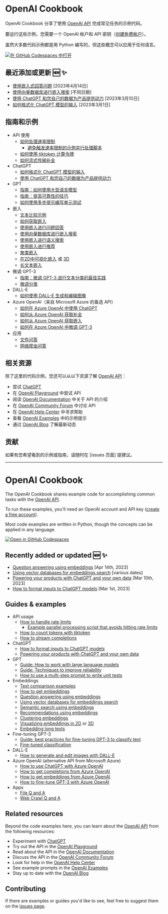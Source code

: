 # OpenAI Cookbook

OpenAI Cookbook 分享了使用 [OpenAI API] 完成常见任务的示例代码。

要运行这些示例，您需要一个 OpenAI 帐户和 API 密钥（[创建免费帐户][api signup]）。

虽然大多数代码示例都是用 Python 编写的，但这些概念可以应用于任何语言。

[![在 GitHub Codespaces 中打开](https://github.com/codespaces/badge.svg)](https://github.com/codespaces/new?hide_repo_select=true&ref=main&repo=468576060&machine=basicLinux32gb&location=EastUs)

## 最近添加或更新 🆕 ✨

- [使用嵌入式回答问题](./examples/Question_answering_using_embeddings.ipynb) [2023年4月14日]
- [使用向量数据库进行嵌入搜索](./examples/vector_databases/) [不同日期]
- [使用 ChatGPT 和您自己的数据为产品提供动力](./apps/chatbot-kickstarter/powering_your_products_with_chatgpt_and_your_data.ipynb) [2023年3月10日]
- [如何格式化 ChatGPT 模型的输入](./examples/How_to_format_inputs_to_ChatGPT_models.ipynb) [2023年3月1日]

## 指南和示例

- API 使用
  - [如何处理速率限制](./examples/How_to_handle_rate_limits.ipynb)
    - [避免触发速率限制的示例并行处理脚本](./examples/api_request_parallel_processor.py)
  - [如何使用 tiktoken 计算令牌](./examples/How_to_count_tokens_with_tiktoken.ipynb)
  - [如何流式传输补全](./examples/How_to_stream_completions.ipynb)
- ChatGPT
  - [如何格式化 ChatGPT 模型的输入](./examples/How_to_format_inputs_to_ChatGPT_models.ipynb)
  - [使用 ChatGPT 和您自己的数据为产品提供动力](./apps/chatbot-kickstarter/powering_your_products_with_chatgpt_and_your_data.ipynb)
- GPT
  - [指南：如何使用大型语言模型](./how_to_work_with_large_language_models.md)
  - [指南：提高可靠性的技巧](./techniques_to_improve_reliability.md)
  - [如何使用多步提示编写单元测试](./examples/Unit_test_writing_using_a_multi-step_prompt.ipynb)
- 嵌入
  - [文本比较示例](./text_comparison_examples.md)
  - [如何获取嵌入](./examples/Get_embeddings.ipynb)
  - [使用嵌入进行问题回答](./examples/Question_answering_using_embeddings.ipynb)
  - [使用向量数据库进行嵌入搜索](./examples/vector_databases/Using_vector_databases_for_embeddings_search.ipynb)
  - [使用嵌入进行语义搜索](./examples/Semantic_text_search_using_embeddings.ipynb)
  - [使用嵌入进行推荐](./examples/Recommendation_using_embeddings.ipynb)
  - [聚类嵌入](./examples/Clustering.ipynb)
  - [在2D中可视化嵌入](./examples/Visualizing_embeddings_in_2D.ipynb) 或 [3D](./examples/Visualizing_embeddings_in_3D.ipynb)
  - [长文本嵌入](./examples/Embedding_long_inputs.ipynb)
- 微调 GPT-3
  - [指南：微调 GPT-3 进行文本分类的最佳实践](https://docs.google.com/document/d/1rqj7dkuvl7Byd5KQPUJRxc19BJt8wo0yHNwK84KfU3Q/edit)
  - [微调分类](./examples/Fine-tuned_classification.ipynb)
- DALL-E
  - [如何使用 DALL-E 生成和编辑图像](./examples/dalle/Image_generations_edits_and_variations_with_DALL-E.ipynb)
- Azure OpenAI（来自 Microsoft Azure 的备选 API）
  - [如何在 Azure OpenAI 中使用 ChatGPT](./examples/azure/chat.ipynb)
  - [如何从 Azure OpenAI 获取补全](./examples/azure/completions.ipynb)
  - [如何从 Azure OpenAI 获取嵌入](./examples/azure/embeddings.ipynb)
  - [如何在 Azure OpenAI 中微调 GPT-3](./examples/azure/finetuning.ipynb)
- 应用
  - [文件问答](./apps/file-q-and-a/)
  - [网络爬虫问答](./apps/web-crawl-q-and-a)

## 相关资源

除了这里的代码示例，您还可以从以下资源了解 [OpenAI API]：

- 尝试 [ChatGPT]
- 在 [OpenAI Playground] 中尝试 API
- 阅读 [OpenAI Documentation] 中关于 API 的介绍
- 在 [OpenAI Community Forum] 中讨论 API
- 在 [OpenAI Help Center] 中寻求帮助
- 查看 [OpenAI Examples] 中的示例提示
- 通过 [OpenAI Blog] 了解最新动态

## 贡献

如果有您希望看到的示例或指南，请随时在 [issues 页面] 提建议。

[chatgpt]: https://chat.openai.com/
[openai api]: https://openai.com/api/
[api signup]: https://beta.openai.com/signup
[openai playground]: https://beta.openai.com/playground
[openai documentation]: https://beta.openai.com/docs/introduction
[openai community forum]: https://community.openai.com/top?period=monthly
[openai help center]: https://help.openai.com/en/
[openai examples]: https://beta.openai.com/examples
[openai blog]: https://openai.com/blog/
[issues page]: https://github.com/openai/openai-cookbook/issues

---

# OpenAI Cookbook

The OpenAI Cookbook shares example code for accomplishing common tasks with the [OpenAI API].

To run these examples, you'll need an OpenAI account and API key ([create a free account][api signup]).

Most code examples are written in Python, though the concepts can be applied in any language.

[![Open in GitHub Codespaces](https://github.com/codespaces/badge.svg)](https://github.com/codespaces/new?hide_repo_select=true&ref=main&repo=468576060&machine=basicLinux32gb&location=EastUs)

## Recently added or updated 🆕 ✨

- [Question answering using embeddings](examples/Question_answering_using_embeddings.ipynb) [Apr 14th, 2023]
- [Using vector databases for embeddings search](examples/vector_databases/) [various dates]
- [Powering your products with ChatGPT and your own data](apps/chatbot-kickstarter/powering_your_products_with_chatgpt_and_your_data.ipynb) [Mar 10th, 2023]
- [How to format inputs to ChatGPT models](examples/How_to_format_inputs_to_ChatGPT_models.ipynb) [Mar 1st, 2023]


## Guides & examples

- API usage
  - [How to handle rate limits](examples/How_to_handle_rate_limits.ipynb)
    - [Example parallel processing script that avoids hitting rate limits](examples/api_request_parallel_processor.py)
  - [How to count tokens with tiktoken](examples/How_to_count_tokens_with_tiktoken.ipynb)
  - [How to stream completions](examples/How_to_stream_completions.ipynb)
- ChatGPT
  - [How to format inputs to ChatGPT models](examples/How_to_format_inputs_to_ChatGPT_models.ipynb)
  - [Powering your products with ChatGPT and your own data](apps/chatbot-kickstarter/powering_your_products_with_chatgpt_and_your_data.ipynb)
- GPT
  - [Guide: How to work with large language models](how_to_work_with_large_language_models.md)
  - [Guide: Techniques to improve reliability](techniques_to_improve_reliability.md)
  - [How to use a multi-step prompt to write unit tests](examples/Unit_test_writing_using_a_multi-step_prompt.ipynb)
- Embeddings
  - [Text comparison examples](text_comparison_examples.md)
  - [How to get embeddings](examples/Get_embeddings.ipynb)
  - [Question answering using embeddings](examples/Question_answering_using_embeddings.ipynb)
  - [Using vector databases for embeddings search](examples/vector_databases/Using_vector_databases_for_embeddings_search.ipynb)
  - [Semantic search using embeddings](examples/Semantic_text_search_using_embeddings.ipynb)
  - [Recommendations using embeddings](examples/Recommendation_using_embeddings.ipynb)
  - [Clustering embeddings](examples/Clustering.ipynb)
  - [Visualizing embeddings in 2D](examples/Visualizing_embeddings_in_2D.ipynb) or [3D](examples/Visualizing_embeddings_in_3D.ipynb)
  - [Embedding long texts](examples/Embedding_long_inputs.ipynb)
- Fine-tuning GPT-3
  - [Guide: best practices for fine-tuning GPT-3 to classify text](https://docs.google.com/document/d/1rqj7dkuvl7Byd5KQPUJRxc19BJt8wo0yHNwK84KfU3Q/edit)
  - [Fine-tuned classification](examples/Fine-tuned_classification.ipynb)
- DALL-E
  - [How to generate and edit images with DALL-E](examples/dalle/Image_generations_edits_and_variations_with_DALL-E.ipynb)
- Azure OpenAI (alternative API from Microsoft Azure)
  - [How to use ChatGPT with Azure OpenAI](examples/azure/chat.ipynb)
  - [How to get completions from Azure OpenAI](examples/azure/completions.ipynb)
  - [How to get embeddings from Azure OpenAI](examples/azure/embeddings.ipynb)
  - [How to fine-tune GPT-3 with Azure OpenAI](examples/azure/finetuning.ipynb)
- Apps
  - [File Q and A](apps/file-q-and-a/)
  - [Web Crawl Q and A](apps/web-crawl-q-and-a)

## Related resources

Beyond the code examples here, you can learn about the [OpenAI API] from the following resources:

- Experiment with [ChatGPT]
- Try out the API in the [OpenAI Playground]
- Read about the API in the [OpenAI Documentation]
- Discuss the API in the [OpenAI Community Forum]
- Look for help in the [OpenAI Help Center]
- See example prompts in the [OpenAI Examples]
- Stay up to date with the [OpenAI Blog]

## Contributing

If there are examples or guides you'd like to see, feel free to suggest them on the [issues page].

[chatgpt]: https://chat.openai.com/
[openai api]: https://openai.com/api/
[api signup]: https://beta.openai.com/signup
[openai playground]: https://beta.openai.com/playground
[openai documentation]: https://beta.openai.com/docs/introduction
[openai community forum]: https://community.openai.com/top?period=monthly
[openai help center]: https://help.openai.com/en/
[openai examples]: https://beta.openai.com/examples
[openai blog]: https://openai.com/blog/
[issues page]: https://github.com/openai/openai-cookbook/issues
